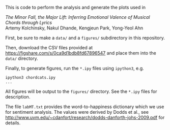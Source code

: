This is code to perform the analysis and generate the plots used in 

_The Minor Fall, the Major Lift: Inferring Emotional Valence of Musical Chords through Lyrics_<br>
Artemy Kolchinsky, Nakul Dhande, Kengjeun Park, Yong-Yeol Ahn

First, be sure to make a `data/` and a `figures/` subdirectory in this repository.

Then, download the CSV files provided at 
https://figshare.com/s/0ca9d1bdb8fd67896547 and place them into the `data/` directory.

Finally, to generate figures, run the `*.ipy` files using `ipython3`, e.g.
```
ipython3 chordcats.ipy
...
```
All figures will be output to the `figures/` directory.  See the `*.ipy` files for description.

The file `labMT.txt` provides the word-to-happiness dictionary which we use for sentiment analysis. The values were derived by Dodds et al., see http://www.uvm.edu/~cdanfort/research/dodds-danforth-johs-2009.pdf for details.
